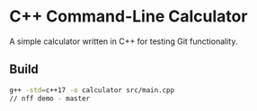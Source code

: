 # C++ Command-Line Calculator

A simple calculator written in C++ for testing Git functionality.

## Build
```bash
g++ -std=c++17 -o calculator src/main.cpp
// nff demo - master
